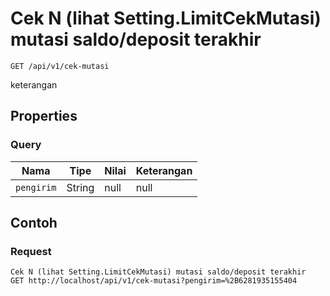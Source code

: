 # Cek N (lihat Setting.LimitCekMutasi) mutasi saldo/deposit terakhir
```http
GET /api/v1/cek-mutasi
```
keterangan
## Properties
### Query
Nama | Tipe | Nilai | Keterangan
--- | --- | --- | ---
<code>pengirim</code> | String | null | null

## Contoh

### Request
```http
Cek N (lihat Setting.LimitCekMutasi) mutasi saldo/deposit terakhir
GET http://localhost/api/v1/cek-mutasi?pengirim=%2B6281935155404
```
